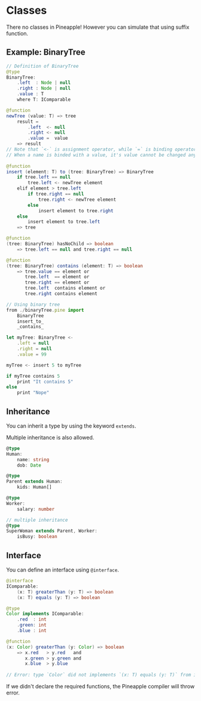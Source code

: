 # Classes
There no classes in Pineapple! However you can simulate that using suffix function.

## Example: BinaryTree
```java
// Definition of BinaryTree
@type 
BinaryTree:
    .left  : Node | null
    .right : Node | null
    .value : T
    where T: IComparable

@function
newTree (value: T) => tree
    result =
        .left  <- null
        .right <- null
        .value =  value
    => result
// Note that `<-` is assignment operator, while `=` is binding operator.  
// When a name is binded with a value, it's value cannot be changed anymore
    
@function
insert (element: T) to (tree: BinaryTree) => BinaryTree
    if tree.left == null
        tree.left <- newTree element
    elif element > tree.left
        if tree.right == null
            tree.right <- newTree element
        else
            insert element to tree.right
    else 
        insert element to tree.left
    => tree

@function
(tree: BinaryTree) hasNoChild => boolean
    => tree.left == null and tree.right == null

@function
(tree: BinaryTree) contains (element: T) => boolean
    => tree.value == element or
       tree.left  == element or
       tree.right == element or
       tree.left  contains element or
       tree.right contains element

```

```ts
// Using binary tree
from ./binaryTree.pine import 
    BinaryTree
    insert_to_
    _contains_

let myTree: BinaryTree <-
    .left = null
    .right = null
    .value = 99

myTree <- insert 5 to myTree

if myTree contains 5 
    print "It contains 5"
else 
    print "Nope"
```

## Inheritance
You can inherit a type by using the keyword `extends`.

Multiple inheritance is also allowed.
```ts
@type 
Human:
    name: string
    dob: Date

@type 
Parent extends Human:
    kids: Human[]

@type
Worker:
    salary: number

// multiple inheritance
@type
SuperWoman extends Parent, Worker:
    isBusy: boolean

```

## Interface
You can define an interface using `@interface`.  
```java
@interface 
IComparable:
    (x: T) greaterThan (y: T) => boolean
    (x: T) equals (y: T) => boolean

@type
Color implements IComparable:
    .red  : int
    .green: int
    .blue : int

@function
(x: Color) greaterThan (y: Color) => boolean
    => x.red   > y.red   and
       x.green > y.green and
       x.blue  > y.blue 
    
// Error: type `Color` did not implements `(x: T) equals (y: T)` from interface `IComparable`
```
If we didn't declare the required functions, the Pineapple compiler will throw error.

